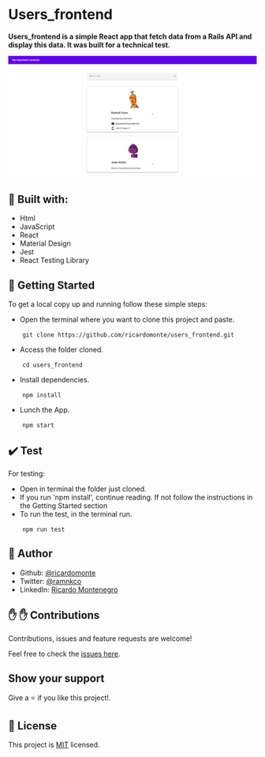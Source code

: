 # Users_frontend

**Users_frontend is a simple React app that fetch data from a Rails API and display this data. It was built for a technical test.**

![website screenshots](Screenshot_users.png)

## :hammer: Built with:

- Html
- JavaScript
- React
- Material Design
- Jest
- React Testing Library

## :construction_worker: Getting Started

To get a local copy up and running follow these simple steps:

- Open the terminal where you want to clone this project and paste.

```
    git clone https://github.com/ricardomonte/users_frontend.git
```

- Access the folder cloned.

```
    cd users_frontend
```

- Install dependencies.

```
    npm install
```

- Lunch the App.

```
    npm start
```

## :heavy_check_mark: Test

For testing:

- Open in terminal the folder just cloned.
- If you run 'npm install', continue reading. If not follow the instructions in the Getting Started section
- To run the test, in the terminal run.

```
    npm run test
```

## :bust_in_silhouette: Author

- Github: [@ricardomonte](https://github.com/ricardomonte)
- Twitter: [@ramnkco](https://twitter.com/ramnkco)
- LinkedIn: [Ricardo Montenegro](https://www.linkedin.com/in/ricantomontenegro/)

## :raised_hand: :raised_hand: Contributions

Contributions, issues and feature requests are welcome!

Feel free to check the [issues here](https://github.com/ricardomonte/users_frontend/issues).

## Show your support

Give a :star: if you like this project!.

## :memo: License

This project is [MIT](LICENSE) licensed.
